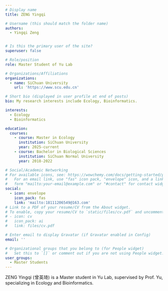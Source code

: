 ```yaml
---
# Display name
title: ZENG Yingqi

# Username (this should match the folder name)
authors:
  - Yingqi Zeng


# Is this the primary user of the site?
superuser: false

# Role/position
role: Master Student of Yu Lab

# Organizations/Affiliations
organizations:
  - name: SiChuan University
    url: 'https://www.scu.edu.cn'

# Short bio (displayed in user profile at end of posts)
bio: My research interests include Ecology, Bioinformatics.

interests:
  - Ecology
  - Bioinformatics

education:
  courses:
    - course: Master in Ecology
      institution: SiChuan University
      year: 2025-current
    - course: Bachelor in Biological Sciences
      institution: SiChuan Normal University
      year: 2018-2022

# Social/Academic Networking
# For available icons, see: https://wowchemy.com/docs/getting-started/page-builder/#icons
#   For an email link, use "fas" icon pack, "envelope" icon, and a link in the
#   form "mailto:your-email@example.com" or "#contact" for contact widget.
social:
  - icon: envelope
    icon_pack: fas
    link: 'mailto:18111206549@163.com'
# Link to a PDF of your resume/CV from the About widget.
# To enable, copy your resume/CV to `static/files/cv.pdf` and uncomment the lines below.
# - icon: cv
#   icon_pack: ai
#   link: files/cv.pdf

# Enter email to display Gravatar (if Gravatar enabled in Config)
email: ''

# Organizational groups that you belong to (for People widget)
#   Set this to `[]` or comment out if you are not using People widget.
user_groups:
  - Master Students
---
```


<div style="text-align: justify;">

ZENG Yingqi (曾英琦) is a Master student in Yu Lab, supervised by Prof. Yu, specializing in Ecology and Bioinformatics.

</div>
